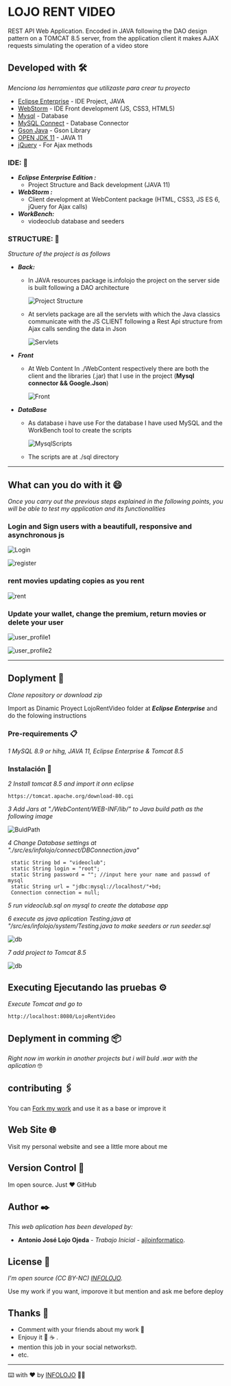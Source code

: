 # LOJO RENT VIDEO
REST API Web Application. Encoded in JAVA following the DAO design pattern on a TOMCAT 8.5 server, from the application client it makes AJAX requests simulating the operation of a video store

## Developed with 🛠️

_Menciona las herramientas que utilizaste para crear tu proyecto_

* [Eclipse Enterprise](https://www.eclipse.org/) - IDE Project, JAVA
* [WebStorm](https://www.jetbrains.com/es-es/webstorm) - IDE Front development (JS, CSS3, HTML5)
* [Mysql](https://www.mysql.com/) - Database 
* [MySQL Connect](https://dev.mysql.com/downloads/connector/j/) - Database Connector
* [Gson Java](https://jar-download.com/artifacts/com.google.code.gson/gson/2.8.2/source-code) - Gson Library
* [OPEN JDK 11](https://openjdk.java.net/projects/jdk/11/) - JAVA 11
* [jQuery](https://code.jquery.com/) - For Ajax methods

### IDE: 🚀

* ***Eclipse Enterprise Edition :***
  * Project Structure and Back development (JAVA 11)
* ***WebStorm :***
  * Client development at WebContent package (HTML, CSS3, JS ES 6, jQuery for Ajax calls)
* ***WorkBench:***
  * viodeoclub database and seeders 

### STRUCTURE: 🧱
    
_Structure of the project is as follows_

* ***Back:***
  * In JAVA resources package is.infolojo the project on the server side is built following a DAO architecture 
  
    ![Project Structure](./img/ProjectStructure.png)
  
  * At servlets package are all the servlets with which the Java classics communicate with the JS CLIENT following a Rest Api structure from Ajax calls sending the data in Json

    ![Servlets](./img/servlets.png)

* ***Front***
  * At Web Content In ./WebContent respectively there are both the client and the libraries (.jar) that I use in the project (<b>Mysql connector && Google.Json</b>)
  
    ![Front](./img/front.png)

* ***DataBase***
  * As database i have use For the database I have used MySQL and the WorkBench tool to create the scripts
   
    ![MysqlScripts](./img/scripts.png)

  
  * The scripts are at ./sql directory 
    
---

## What can you do with it 😄

_Once you carry out the previous steps explained in the following points, you will be able to test my application and its functionalities_

### Login and Sign users with a beautifull, responsive and asynchronous js

![Login](./img/login.png)

![register](./img/signin.png)

### rent movies updating copies as you rent

![rent](./img/rent.png)

### Update your wallet, change the premium, return movies or delete your user 

![user_profile1](./img/usuer_prifle1.png)

![user_profile2](./img/user_profile_2.png)

---

## Doplyment 🚀

_Clone repository or download zip_

Import as Dinamic Proyect LojoRentVideo folder at ***Eclipse Enterprise*** and do the
folowing instructions

### Pre-requirements 📋

_1 MySQL 8.9 or hihg, JAVA 11, Eclipse Enterprise & Tomcat 8.5_

### Instalación 🔧

_2 Install tomcat 8.5 and import it onn eclipse_

```
https://tomcat.apache.org/download-80.cgi
```

_3 Add Jars at "./WebContent/WEB-INF/lib/" to Java build path as the following image_

![BuldPath](./img/buld.png)

_4 Change Database settings at "./src/es/infolojo/connect/DBConnection.java"_

```
 static String bd = "videoclub";
 static String login = "root";
 static String password = ""; //input here your name and passwd of mysql
 static String url = "jdbc:mysql://localhost/"+bd;
 Connection connection = null;
```

_5 run videoclub.sql on mysql to create the database app_

_6 execute as java aplication Testing.java at "/src/es/infolojo/system/Testing.java to make
seeders or run seeder.sql_

![db](./img/scripts.png)

_7 add project to Tomcat 8.5_

![db](./img/addTomcat.png)


## Executing Ejecutando las pruebas ⚙️

_Execute Tomcat and go to_

```
http://localhost:8080/LojoRentVideo
```

## Deplyment in comming 📦

_Right now im workin in another projects but i will buld .war with the aplication_ 🤓


## contributing 🖇️

You can [Fork my work](https://github.com/ajloinformatico) and use it as a base or improve it

## Web Site 🌐

Visit my personal website and see a little more about me

## Version Control 📌

Im open source. Just ❤️ GitHub

## Author ✒️

_This web aplication has been developed by:_

* **Antonio José Lojo Ojeda** - *Trabajo Inicial* - [ajloinformatico](https://github.com/ajloinformatico).


## License 📄
_I'm open source (CC BY-NC) [INFOLOJO](https://www.infolojo.es)._

Use my work if you want, imporove it but mention and ask me before deploy



## Thanks 🎁

* Comment with your friends about my work 📢
* Enjouy it 🍺  ☕ . 
* mention this job in your social networks🤓.
* etc.

---
⌨️ with ❤️ by [INFOLOJO](https://www.infolojo.es) 🧑‍💻